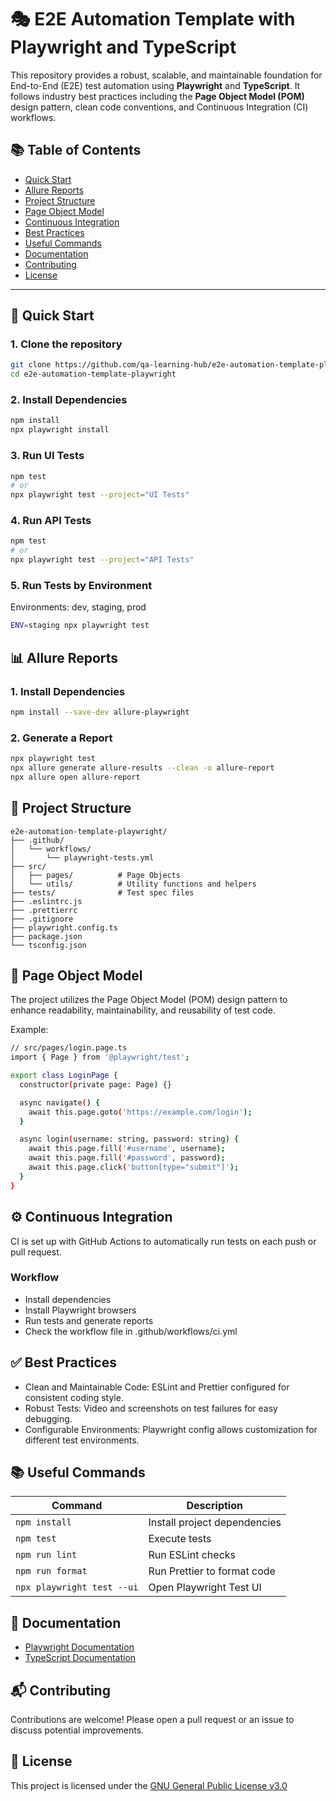 # 🎭 E2E Automation Template with Playwright and TypeScript

This repository provides a robust, scalable, and maintainable foundation for End-to-End (E2E) test automation using **Playwright** and **TypeScript**. It follows industry best practices including the **Page Object Model (POM)** design pattern, clean code conventions, and Continuous Integration (CI) workflows.

## 📚 Table of Contents

- [Quick Start](#quick-start)
- [Allure Reports](#allure-reports)
- [Project Structure](#project-structure)
- [Page Object Model](#page-object-model)
- [Continuous Integration](#continuous-integration)
- [Best Practices](#best-practices)
- [Useful Commands](#useful-commands)
- [Documentation](#documentation)
- [Contributing](#contributing)
- [License](#license)

---
<a name="quick-start"></a>
## 🚀 Quick Start

### 1. Clone the repository

```bash
git clone https://github.com/qa-learning-hub/e2e-automation-template-playwright.git
cd e2e-automation-template-playwright
```

### 2. Install Dependencies

```bash
npm install
npx playwright install
```

### 3. Run UI Tests

```bash
npm test
# or
npx playwright test --project="UI Tests"
```

### 4. Run API Tests

```bash
npm test
# or
npx playwright test --project="API Tests"
```

### 5. Run Tests by Environment

Environments: dev, staging, prod
```bash
ENV=staging npx playwright test
```

<a name="allure-reports"></a>
## 📊 Allure Reports

### 1. Install Dependencies

```bash
npm install --save-dev allure-playwright
```

### 2. Generate a Report

```bash
npx playwright test
npx allure generate allure-results --clean -o allure-report
npx allure open allure-report
```

<a name="project-structure"></a>
## 📂 Project Structure

```
e2e-automation-template-playwright/
├── .github/
│   └── workflows/
│       └── playwright-tests.yml
├── src/
│   ├── pages/          # Page Objects
│   └── utils/          # Utility functions and helpers
├── tests/              # Test spec files
├── .eslintrc.js
├── .prettierrc
├── .gitignore
├── playwright.config.ts
├── package.json
└── tsconfig.json
```
<a name="page-object-model"></a>
## 🧩 Page Object Model

The project utilizes the Page Object Model (POM) design pattern to enhance readability, maintainability, and reusability of test code.

Example:

```bash
// src/pages/login.page.ts
import { Page } from '@playwright/test';

export class LoginPage {
  constructor(private page: Page) {}

  async navigate() {
    await this.page.goto('https://example.com/login');
  }

  async login(username: string, password: string) {
    await this.page.fill('#username', username);
    await this.page.fill('#password', password);
    await this.page.click('button[type="submit"]');
  }
}
```
<a name="continuous-integration"></a>
## ⚙️ Continuous Integration

CI is set up with GitHub Actions to automatically run tests on each push or pull request.

### Workflow

* Install dependencies
* Install Playwright browsers
* Run tests and generate reports
* Check the workflow file in .github/workflows/ci.yml

<a name="best-practices"></a>
## ✅ Best Practices

* Clean and Maintainable Code: ESLint and Prettier configured for consistent coding style.
* Robust Tests: Video and screenshots on test failures for easy debugging.
* Configurable Environments: Playwright config allows customization for different test environments.

<a name="useful-commands"></a>
## 📚 Useful Commands

| Command                    | Description                  |
| -------------------------- | ---------------------------- |
| `npm install`              | Install project dependencies |
| `npm test`                 | Execute tests                |
| `npm run lint`             | Run ESLint checks            |
| `npm run format`           | Run Prettier to format code  |
| `npx playwright test --ui` | Open Playwright Test UI      |

<a name="documentation"></a>
## 📖 Documentation

* [Playwright Documentation](https://playwright.dev/docs/intro)
* [TypeScript Documentation](https://playwright.dev/docs/intro)

<a name="contributing"></a>
## 📬 Contributing

Contributions are welcome! Please open a pull request or an issue to discuss potential improvements.

<a name="license"></a>
## 📜 License

This project is licensed under the [GNU General Public License v3.0](https://www.gnu.org/licenses/gpl-3.0.en.html)
